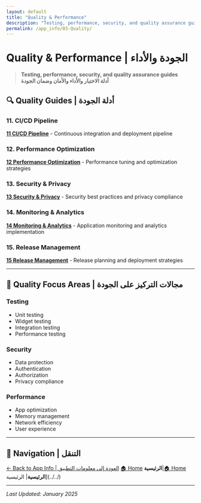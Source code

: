 ```yaml
---
layout: default
title: "Quality & Performance"
description: "Testing, performance, security, and quality assurance guides"
permalink: /app_info/03-Quality/
---
```


# Quality & Performance | الجودة والأداء

> **Testing, performance, security, and quality assurance guides**  
> **أدلة الاختبار والأداء والأمان وضمان الجودة**

## 🔍 **Quality Guides | أدلة الجودة**

### **11. CI/CD Pipeline**
**[11 CI/CD Pipeline](11-ci-cd-pipeline/)** - Continuous integration and deployment pipeline

### **12. Performance Optimization**
**[12 Performance Optimization](12-performance-optimization/)** - Performance tuning and optimization strategies

### **13. Security & Privacy**
**[13 Security & Privacy](13-security-privacy/)** - Security best practices and privacy compliance

### **14. Monitoring & Analytics**
**[14 Monitoring & Analytics](14-monitoring-analytics/)** - Application monitoring and analytics implementation

### **15. Release Management**
**[15 Release Management](15-release-management/)** - Release planning and deployment strategies

---

## 🎯 **Quality Focus Areas | مجالات التركيز على الجودة**

### **Testing**
- Unit testing
- Widget testing
- Integration testing
- Performance testing

### **Security**
- Data protection
- Authentication
- Authorization
- Privacy compliance

### **Performance**
- App optimization
- Memory management
- Network efficiency
- User experience

---

## 🔗 **Navigation | التنقل**

[← Back to App Info | العودة إلى معلومات التطبيق](../)
[🏠 Home](/2025-Plans/)
**الرئيسية**|[🏠 Home](/2025-Plans/)
**الرئيسية**| الرئيسية](../../)

---

*Last Updated: January 2025*
